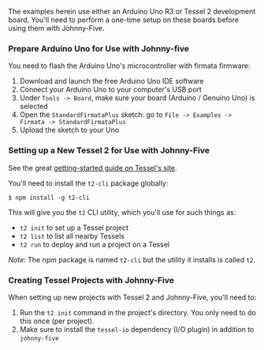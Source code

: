 The examples herein use either an Arduino Uno R3 or Tessel 2 development board. You'll need to perform a one-time setup on these boards before using them with Johnny-Five.

### Prepare Arduino Uno for Use with Johnny-five

You need to flash the Arduino Uno's microcontroller with firmata firmware:

1. Download and launch the free Arduino Uno IDE software
1. Connect your Arduino Uno to your computer's USB port
1. Under `Tools -> Board`, make sure your board (Arduino / Genuino Uno) is selected
1. Open the `StandardFirmataPlus` sketch: go to `File -> Examples -> Firmata -> StandardFirmataPlus`
1. Upload the sketch to your Uno

### Setting up a New Tessel 2 for Use with Johnny-Five

See the great [getting-started guide on Tessel's site](http://tessel.github.io/t2-start/).

You'll need to install the `t2-cli` package globally:

```
$ npm install -g t2-cli
```

This will give you the `t2` CLI utility, which you'll use for such things as:

* `t2 init` to set up a Tessel project
* `t2 list` to list all nearby Tessels
* `t2 run` to deploy and run a project on a Tessel

_Note_: The npm package is named `t2-cli` but the utility it installs is called `t2`.

### Creating Tessel Projects with Johnny-Five

When setting up new projects with Tessel 2 and Johnny-Five, you'll need to:

1. Run the `t2 init` command in the project's directory. You only need to do this once (per project).
1. Make sure to install the `tessel-io` dependency (I/O plugin) in addition to `johnny-five`
